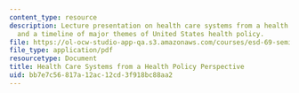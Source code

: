 ```yaml
---
content_type: resource
description: Lecture presentation on health care systems from a health policy perspective
  and a timeline of major themes of United States health policy.
file: https://ol-ocw-studio-app-qa.s3.amazonaws.com/courses/esd-69-seminar-on-health-care-systems-innovation-fall-2010/bb7e7c56817a12ac12cd3f918bc88aa2_MITESD_69F10_lecture2.pdf
file_type: application/pdf
resourcetype: Document
title: Health Care Systems from a Health Policy Perspective
uid: bb7e7c56-817a-12ac-12cd-3f918bc88aa2
---
```

